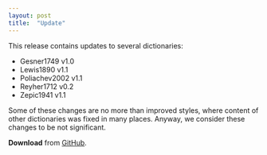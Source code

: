 ```yaml
---
layout: post
title:  "Update"
---
```


This release contains updates to several dictionaries:

* Gesner1749 v1.0
* Lewis1890 v1.1
* Poliachev2002 v1.1
* Reyher1712 v0.2
* Zepic1941 v1.1

Some of these changes are no more than improved styles, where content of other dictionaries was fixed in many places. Anyway, we consider these changes to be not significant.

**Download** from [GitHub][20].


[20]: https://github.com/nikita-moor/latin-dictionary/releases/tag/2020-02-20

